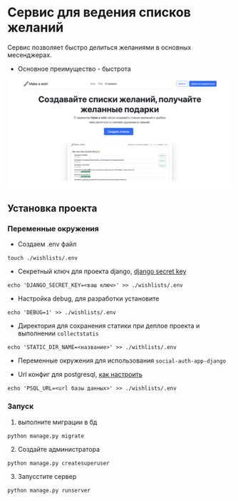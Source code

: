 # Сервис для ведения списков желаний

Сервис позволяет быстро делиться желаниями в основных месенджерах.

-   Основное преимущество - быстрота

![Скрин главной страницы](images/main.jpg)

## Установка проекта

### Переменные окружения

-   Создаем .env файл

```shell
touch ./wishlists/.env
```

-   Секретный ключ для проекта django, [django secret key](https://docs.djangoproject.com/en/4.2/ref/settings/#std-setting-SECRET_KEY)

```shell
echo 'DJANGO_SECRET_KEY=<ваш ключ>' >> ./wishlists/.env
```

-   Настройка debug, для разработки установите

```shell
echo 'DEBUG=1' >> ./wishlists/.env
```

-   Директория для сохранения статики при деплое проекта и выполнении `collectstatis`

```shell
echo 'STATIC_DIR_NAME=<название>' >> ./withlists/.env
```

-   Переменные окружения для использования `social-auth-app-django`

-   Url конфиг для postgresql, [как настроить](https://docs.djangoproject.com/en/4.2/ref/databases/#postgresql-notes)

```shell
echo 'PSQL_URL=<url базы данных>' >> ./wishlists/.env
```

### Запуск

1. выполните миграции в бд

```shell
python manage.py migrate
```

2. Создайте администратора

```shell
python manage.py createsuperuser
```

3. Запусстите сервер

```shell
python manage.py runserver
```
